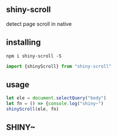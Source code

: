 ## shiny-scroll
detect page scroll in native

## installing

```shell
npm i shiny-scroll -S
```

```js
import {shinyScroll} from "shiny-scroll"
```

## usage
```js
let ele = document.selectQuery("body")
let fn = () => {console.log("shiny~")
shinyScroll(ele, fn)
```

## SHINY~

